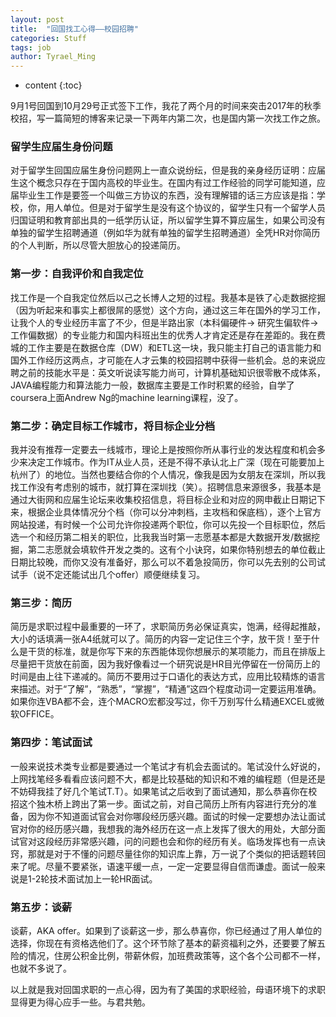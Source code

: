 ```yaml
---
layout: post
title:	"回国找工心得——校园招聘"
categories: Stuff
tags: job
author: Tyrael_Ming
---
```


* content
{:toc}

9月1号回国到10月29号正式签下工作，我花了两个月的时间来突击2017年的秋季校招，写一篇简短的博客来记录一下两年内第二次，也是国内第一次找工作之旅。

### 留学生应届生身份问题

对于留学生回国应届生身份问题网上一直众说纷纭，但是我的亲身经历证明：应届生这个概念只存在于国内高校的毕业生。在国内有过工作经验的同学可能知道，应届毕业生工作是要签一个叫做三方协议的东西，没有理解错的话三方应该是指：学校，你，用人单位。但是对于留学生是没有这个协议的，留学生只有一个留学人员归国证明和教育部出具的一纸学历认证，所以留学生算不算应届生，如果公司没有单独的留学生招聘通道（例如华为就有单独的留学生招聘通道）全凭HR对你简历的个人判断，所以尽管大胆放心的投递简历。

### 第一步：自我评价和自我定位

找工作是一个自我定位然后以己之长博人之短的过程。我基本是铁了心走数据挖掘（因为听起来和事实上都很屌的感觉）这个方向，通过这三年在国外的学习工作，让我个人的专业经历丰富了不少，但是半路出家（本科偏硬件-> 研究生偏软件->工作偏数据）的专业能力和国内科班出生的优秀人才肯定还是存在差距的。我在费城的工作主要是在数据仓库（DW）和ETL这一块，我只能主打自己的语言能力和国外工作经历这两点，才可能在人才云集的校园招聘中获得一些机会。总的来说应聘之前的技能水平是：英文听说读写能力尚可，计算机基础知识很零散不成体系，JAVA编程能力和算法能力一般，数据库主要是工作时积累的经验，自学了coursera上面Andrew Ng的machine learning课程，没了。

### 第二步：确定目标工作城市，将目标企业分档

我并没有推荐一定要去一线城市，理论上是按照你所从事行业的发达程度和机会多少来决定工作城市。作为IT从业人员，还是不得不承认北上广深（现在可能要加上杭州了）的地位。当然也要结合你的个人情况，像我是因为女朋友在深圳，所以我找工作没有考虑别的城市，就打算在深圳找（笑）。招聘信息来源很多，我基本是通过大街网和应届生论坛来收集校招信息，将目标企业和对应的网申截止日期记下来，根据企业具体情况分个档（你可以分冲刺档，主攻档和保底档），逐个上官方网站投递，有时候一个公司允许你投递两个职位，你可以先投一个目标职位，然后选一个和经历第二相关的职位，比我我当时第一志愿基本都是大数据开发/数据挖掘，第二志愿就会填软件开发之类的。这有个小诀窍，如果你特别想去的单位截止日期比较晚，而你又没有准备好，那么可以不着急投简历，你可以先去别的公司试试手（说不定还能试出几个offer）顺便继续复习。

### 第三步：简历

简历是求职过程中最重要的一环了，求职简历务必保证真实，饱满，经得起推敲，大小的话填满一张A4纸就可以了。简历的内容一定记住三个字，放干货！至于什么是干货的标准，就是你写下来的东西能体现你想展示的某项能力，而且在排版上尽量把干货放在前面，因为我好像看过一个研究说是HR目光停留在一份简历上的时间是由上往下递减的。简历不要用过于口语化的表达方式，应用比较精炼的语言来描述。对于“了解”，“熟悉”，“掌握”，“精通”这四个程度动词一定要运用准确。如果你连VBA都不会，连个MACRO宏都没写过，你千万别写什么精通EXCEL或微软OFFICE。

### 第四步：笔试面试

一般来说技术类专业都是要通过一个笔试才有机会去面试的。笔试没什么好说的，上网找笔经多看看应该问题不大，都是比较基础的知识和不难的编程题（但是还是不妨碍我挂了好几个笔试T.T）。如果笔试之后收到了面试通知，那么恭喜你在校招这个独木桥上跨出了第一步。面试之前，对自己简历上所有内容进行充分的准备，因为你不知道面试官会对你哪段经历感兴趣。面试的时候一定要想办法让面试官对你的经历感兴趣，我想我的海外经历在这一点上发挥了很大的用处，大部分面试官对这段经历非常感兴趣，问的问题也会和你的经历有关。临场发挥也有一点诀窍，那就是对于不懂的问题尽量往你的知识库上靠，万一说了个类似的把话题转回来了呢。尽量不要紧张，语速平缓一点，一定一定要显得自信而谦虚。面试一般来说是1-2轮技术面试加上一轮HR面试。

### 第五步：谈薪

谈薪，AKA offer。如果到了谈薪这一步，那么恭喜你，你已经通过了用人单位的选择，你现在有资格选他们了。这个环节除了基本的薪资福利之外，还要要了解五险的情况，住房公积金比例，带薪休假，加班费政策等，这个各个公司都不一样，也就不多说了。

以上就是我对回国求职的一点心得，因为有了美国的求职经验，母语环境下的求职显得更为得心应手一些。与君共勉。